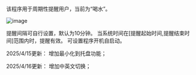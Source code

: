 该程序用于周期性提醒用户，当前为“喝水”。

![image](https://github.com/user-attachments/assets/f666f2ab-7c13-4607-8c28-a0589ac58a17)

提醒间隔可自行设置，默认为10分钟。
当系统时间在[提醒起始时间,提醒结束时间]范围内时，提醒有效。
可设置程序开机自启动。

2025/4/15更新：
增加最小化到托盘功能；

2025/4/16更新：
增加中英文切换；
